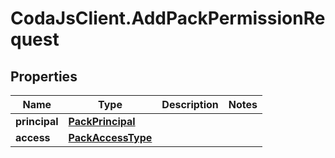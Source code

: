 # CodaJsClient.AddPackPermissionRequest

## Properties
Name | Type | Description | Notes
------------ | ------------- | ------------- | -------------
**principal** | [**PackPrincipal**](PackPrincipal.md) |  | 
**access** | [**PackAccessType**](PackAccessType.md) |  | 
